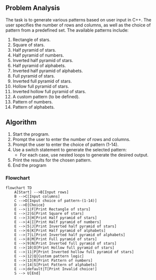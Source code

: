 ## Problem Analysis
The task is to generate various patterns based on user input in C++. The user specifies the number of rows and columns, as well as the choice of pattern from a predefined set. The available patterns include:

1. Rectangle of stars.
2. Square of stars.
3. Half pyramid of stars.
4. Half pyramid of numbers.
5. Inverted half pyramid of stars.
6. Half pyramid of alphabets.
7. Inverted half pyramid of alphabets.
8. Full pyramid of stars.
9. Inverted full pyramid of stars.
10. Hollow full pyramid of stars.
11. Inverted hollow full pyramid of stars.
12. A custom pattern (to be defined).
13. Pattern of numbers.
14. Pattern of alphabets.

## Algorithm
1. Start the program.
2. Prompt the user to enter the number of rows and columns.
3. Prompt the user to enter the choice of pattern (1-14).
4. Use a switch statement to generate the selected pattern:
   - For each case, use nested loops to generate the desired output.
5. Print the results for the chosen pattern.
6. End the program

### Flowchart

```mermaid
flowchart TD
    A[Start] -->B[Input rows]
    B -->C[Input columns]
    C -->D[Input choice of pattern-(1-14)]
    D -->E{Choice}
    E -->|1|F[Print Rectangle of stars]
    E -->|2|G[Print Square of stars]
    E -->|3|H[Print Half pyramid of stars]
    E -->|4|I[Print Half pyramid of numbers]
    E -->|5|J[Print Inverted half pyramid of stars]
    E -->|6|K[Print Half pyramid of alphabets]
    E -->|7|L[Print Inverted half pyramid of alphabets]
    E -->|8|M[Print Full pyramid of stars]
    E -->|9|N[Print Inverted full pyramid of stars]
    E -->|10|O[Print Hollow full pyramid of stars]
    E -->|11|P[Print Inverted hollow full pyramid of stars]
    E -->|12|Q[Custom pattern logic]
    E -->|13|R[Print Pattern of numbers]
    E -->|14|S[Print Pattern of alphabets]
    E -->|default|T[Print Invalid choice!]
    S --> U[End]

```

